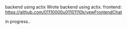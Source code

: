 backend using actix
Wrote backend using actix. frontend: https://github.com/01110000u01101110k/yewFrontendChat

in progress..
